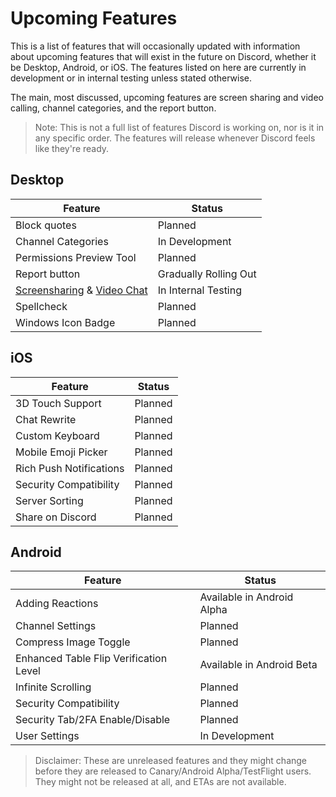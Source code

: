 <!-- TITLE: Upcoming Features -->
<!-- SUBTITLE: A quick summary of Upcoming Features -->

# Upcoming Features
This is a list of features that will occasionally updated with information about upcoming features that will exist in the future on Discord, whether it be Desktop, Android, or iOS. The features listed on here are currently in development or in internal testing unless stated otherwise.

The main, most discussed, upcoming features are screen sharing and video calling, channel categories, and the report button.

> Note: This is not a full list of features Discord is working on, nor is it in any specific order. The features will release whenever Discord feels like they're ready.

## Desktop

|													Feature															|				Status					|
|-------------------------------------------------------------|-----------------------|
| Block quotes																								| Planned								|
| Channel Categories																					| In Development				|
| Permissions Preview Tool																		| Planned								|
| Report button																								| Gradually Rolling Out	|
| [Screensharing](/screensharing) & [Video Chat](/video-chat)	| In Internal Testing		|
| Spellcheck																									| Planned								|
| Windows Icon Badge																					| Planned								|

## iOS
|					Feature					| Status	|
|-------------------------|---------|
| 3D Touch Support				| Planned |
| Chat Rewrite						| Planned |
| Custom Keyboard					| Planned |
| Mobile Emoji Picker			| Planned |
| Rich Push Notifications	| Planned |
| Security Compatibility	| Planned |
| Server Sorting					| Planned |
| Share on Discord				| Planned |

## Android
|								Feature										|						Status						|
|-----------------------------------------|-----------------------------|
| Adding Reactions												| Available in Android Alpha	|
| Channel Settings												| Planned											|
| Compress Image Toggle										| Planned											|
| Enhanced Table Flip Verification Level	| Available in Android Beta		|
| Infinite Scrolling											| Planned											|
| Security Compatibility									| Planned											|
| Security Tab/2FA Enable/Disable					| Planned											|
| User Settings														| In Development							|

> Disclaimer: These are unreleased features and they might change before they are released to Canary/Android Alpha/TestFlight users. They might not be released at all, and  ETAs are not available.